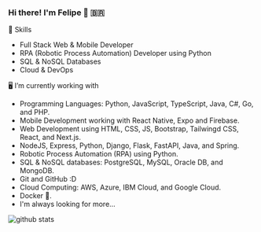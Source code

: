 ### Hi there! I'm Felipe 👋 🇧🇷

🤖 Skills
+ Full Stack Web & Mobile Developer
+ RPA (Robotic Process Automation) Developer using Python
+ SQL & NoSQL Databases
+ Cloud & DevOps

🖥️ I’m currently working with
+ Programming Languages: Python, JavaScript, TypeScript, Java, C#, Go, and PHP.
+ Mobile Development working with React Native, Expo and Firebase.
+ Web Development using HTML, CSS, JS, Bootstrap, Tailwingd CSS, React, and Next.js.
+ NodeJS, Express, Python, Django, Flask, FastAPI, Java, and Spring.
+ Robotic Process Automation (RPA) using Python.
+ SQL & NoSQL databases: PostgreSQL, MySQL, Oracle DB, and MongoDB.
+ Git and GitHub :D
+ Cloud Computing: AWS, Azure, IBM Cloud, and Google Cloud.
+ Docker 🐳.
+ I'm always looking for more... 


![github stats](https://github-readme-stats.vercel.app/api?username=feliperroque&show_icons=true&theme=merko)


<!--
**FehRoque/FehRoque** is a ✨ _special_ ✨ repository because its `README.md` (this file) appears on your GitHub profile.

[![Used Languages](https://github-readme-stats.vercel.app/api/top-langs/?username=FehRoque&show_icons=true&theme=dark)]
[![Kipper top languages](https://github-readme-stats.vercel.app/api/top-langs/?username=FehRoque&theme=blue-white)](https://github.com/anuraghazra/github-readme-stats)

Here are some ideas to get you started:

- 🔭 I’m currently working on ...
- 🌱 I’m currently learning ...
- 👯 I’m looking to collaborate on ...
- 🤔 I’m looking for help with ...
- 💬 Ask me about ...
- 📫 How to reach me: ...
- 😄 Pronouns: ...
- ⚡ Fun fact: ...
-->
